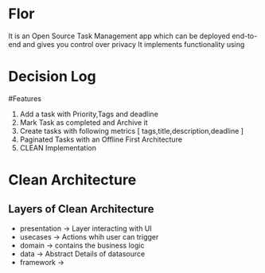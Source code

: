 # Flor

It is an Open Source Task Management app which can be deployed end-to-end and gives you control over privacy
It implements functionality using 

# Decision Log

#Features
1. Add a task with Priority,Tags and deadline
2. Mark Task as completed and Archive it
3. Create tasks with following metrics [ tags,title,description,deadline ]
4. Paginated Tasks with an Offline First Architecture
5. CLEAN Implementation

# Clean Architecture

## Layers of Clean Architecture
- presentation -> Layer interacting with UI
- usecases -> Actions whih user can trigger
- domain -> contains the business logic
- data -> Abstract Details of datasource
- framework -> 
